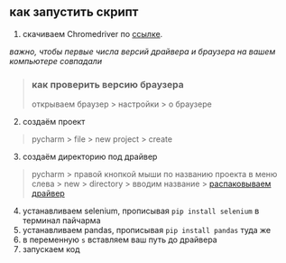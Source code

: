 ## как запустить скрипт
1. скачиваем Chromedriver по [ссылке](https://chromedriver.storage.googleapis.com/index.html). 

*важно, чтобы первые числа версий драйвера и браузера на вашем компьютере совпадали*

>### как проверить версию браузера
> 
> открываем браузер > настройки > о браузере

2. создаём проект
> pycharm > file > new project > create
3. создаём директорию под драйвер
> pycharm > правой кнопкой мыши по названию проекта в меню слева > new > directory > 
> вводим название > [распаковываем драйвер](https://selenium-python.com/install-chromedriver-chrome#:~:text=%D0%A3%D1%81%D1%82%D0%B0%D0%BD%D0%BE%D0%B2%D0%BA%D0%B0%20ChromeDriver%20%D0%BF%D0%BE%D0%B4%20Linux%2C%20Windows%20%D0%B8%20Mac)
4. устанавливаем selenium, прописывая `pip install selenium` в терминал пайчарма
5. устанавливаем pandas, прописывая `pip install pandas` туда же
6. в переменную `s` вставляем ваш путь до драйвера
7. запускаем код

